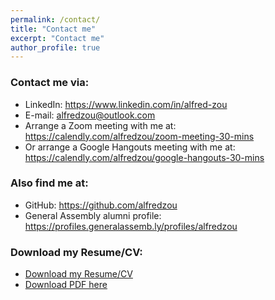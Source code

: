 ```yaml
---
permalink: /contact/
title: "Contact me"
excerpt: "Contact me"
author_profile: true
---
```


### Contact me via:

* LinkedIn: https://www.linkedin.com/in/alfred-zou
* E-mail: alfredzou@outlook.com
* Arrange a Zoom meeting with me at: https://calendly.com/alfredzou/zoom-meeting-30-mins
* Or arrange a Google Hangouts meeting with me at: https://calendly.com/alfredzou/google-hangouts-30-mins

### Also find me at:

* GitHub: https://github.com/alfredzou
* General Assembly alumni profile: https://profiles.generalassemb.ly/profiles/alfredzou

### Download my Resume/CV:

* [Download my Resume/CV](https://github.com/alfredzou/alfredzou.github.io/raw/master/files/Alfred%20Zou%20Resume.pdf)
* <a href='https://github.com/alfredzou/alfredzou.github.io/raw/master/files/Alfred Zou Resume.pdf'>Download PDF here</a>
